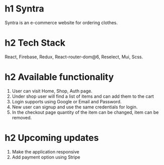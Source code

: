 # h1 Syntra
Syntra is an e-commerce website for ordering clothes.

# h2 Tech Stack
React, Firebase, Redux, React-router-dom@6, Reselect, Mui, Scss.

# h2 Available functionality
1. User can visit Home, Shop, Auth page.
2. Under shop user will find a list of items and can add them to the cart
3. Login supports using Google or Email and Password.
4. New user can signup and use the same credentials for login.
5. In the checkout page quantity of the item can be changed, item can be removed.

# h2 Upcoming updates
1. Make the application responsive
2. Add payment option using Stripe
